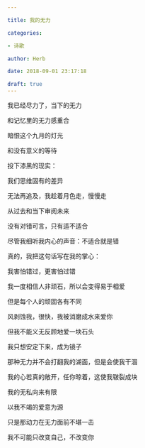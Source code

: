 ```yaml
---

title: 我的无力

categories:

- 诗歌

author: Herb

date: 2018-09-01 23:17:18

draft: true
---
```


我已经尽力了，当下的无力

和记忆里的无力感重合

暗恨这个九月的灯光

和没有意义的等待

投下漆黑的现实：

我们思维固有的差异



无法再追及，我趁着月色走，慢慢走

从过去和当下审阅未来

没有对错可言，只有适不适合

尽管我细听我内心的声音：不适合就是错

真的，我把这句话写在我的掌心：

我害怕错过，更害怕过错



我一度相信人非顽石，所以会变得易于相爱

但是每个人的顽固各有不同

风剥蚀我，很快，我被消磨成水来爱你

但我不能义无反顾地爱一块石头

我只想安定下来，成为镜子

那种无力并不会打翻我的湖面，但是会使我干涸

我的心若真的敞开，任你晾着，这使我皲裂成块



我的无私向来有限

以我不竭的爱意为源

只是那动力在无力面前不堪一击

我不可能只改变自己，不改变你